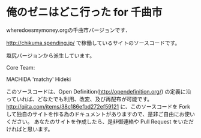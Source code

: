 # 俺のゼニはどこ行った for 千曲市

wheredoesmymoney.orgの千曲市バージョンです．

http://chikuma.spending.jp/ で稼働しているサイトのソースコードです。

塩尻バージョンから派生しています。

Core Team: 

MACHIDA 'matchy' Hideki

このソースコードは、Open Definition(http://opendefinition.org/) の定義に沿っていれば、どなたでも利用、改変、及び再配布が可能です。
http://qiita.com/items/38c186efbd272ef59121
に、このソースコードを Fork して独自のサイトを作る為のドキュメントがありますので、是非ご自由にお使いください。
あなたのサイトを作成したら、是非御連絡や Pull Request をいただければと思います。
